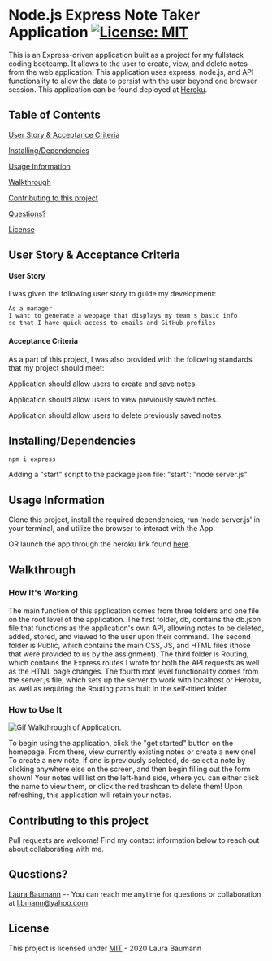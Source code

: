 # Node.js Express Note Taker Application [![License: MIT](https://img.shields.io/badge/License-MIT-yellow.svg)](https://opensource.org/licenses/MIT)
This is an Express-driven application built as a project for my fullstack coding bootcamp. It allows to the user to create, view, and delete notes from the web application. This application uses express, node.js, and API functionality to allow the data to persist with the user beyond one browser session. This application can be found deployed at [Heroku](https://warm-tundra-71017.herokuapp.com/).

## Table of Contents

[User Story & Acceptance Criteria](#user-story-acceptance-criteria) 

[Installing/Dependencies](#installingdependencies)  

[Usage Information](#usage-information)

[Walkthrough](#walkthrough)  

[Contributing to this project](#contributing-to-this-project)  

[Questions?](#questions)  

[License](#license)

## User Story & Acceptance Criteria
#### User Story
I was given the following user story to guide my development:

```
As a manager
I want to generate a webpage that displays my team's basic info
so that I have quick access to emails and GitHub profiles
```

#### Acceptance Criteria
As a part of this project, I was also provided with the following standards that my project should meet:

Application should allow users to create and save notes.

Application should allow users to view previously saved notes.

Application should allow users to delete previously saved notes.


## Installing/Dependencies
```npm i express```

Adding a "start" script to the package.json file: "start": "node server.js"

## Usage Information
Clone this project, install the required dependencies, run 'node server.js' in your terminal, and utilize the browser to interact with the App.

OR launch the app through the heroku link found [here](https://warm-tundra-71017.herokuapp.com/).

## Walkthrough

### How It's Working

The main function of this application comes from three folders and one file on the root level of the application. The first folder, db, contains the db.json file that functions as the application's own API, allowing notes to be deleted, added, stored, and viewed to the user upon their command. The second folder is Public, which contains the main CSS, JS, and HTML files (those that were provided to us by the assignment). The third folder is Routing, which contains the Express routes I wrote for both the API requests as well as the HTML page changes. The fourth root level functionality comes from the server.js file, which sets up the server to work with localhost or Heroku, as well as requiring the Routing paths built in the self-titled folder.


 ### How to Use It
 
![Gif Walkthrough of Application](https://media.giphy.com/media/O3D1vaPYA8Gta7cx6q/giphy.gif).

To begin using the application, click the "get started" button on the homepage. From there, view currently existing notes or create a new one! To create a new note, if one is previously selected, de-select a note by clicking anywhere else on the screen, and then begin filling out the form shown! Your notes will list on the left-hand side, where you can either click the name to view them, or click the red trashcan to delete them! Upon refreshing, this application will retain your notes.

## Contributing to this project
Pull requests are welcome! Find my contact information below to reach out about collaborating with me.

## Questions?
[Laura Baumann](https://github.com/thelbaumann) -- You can reach me anytime for questions or collaboration at l.bmann@yahoo.com.
## License
This project is licensed under [MIT](LICENSE) - 2020 Laura Baumann
